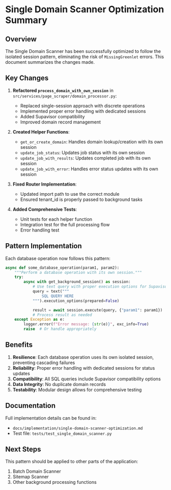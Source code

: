 # Single Domain Scanner Optimization Summary

## Overview

The Single Domain Scanner has been successfully optimized to follow the isolated session pattern, eliminating the risk of `MissingGreenlet` errors. This document summarizes the changes made.

## Key Changes

1. **Refactored `process_domain_with_own_session`** in `src/services/page_scraper/domain_processor.py`:

   - Replaced single-session approach with discrete operations
   - Implemented proper error handling with dedicated sessions
   - Added Supavisor compatibility
   - Improved domain record management

2. **Created Helper Functions**:

   - `get_or_create_domain`: Handles domain lookup/creation with its own session
   - `update_job_status`: Updates job status with its own session
   - `update_job_with_results`: Updates completed job with its own session
   - `update_job_with_error`: Handles error status updates with its own session

3. **Fixed Router Implementation**:

   - Updated import path to use the correct module
   - Ensured tenant_id is properly passed to background tasks

4. **Added Comprehensive Tests**:
   - Unit tests for each helper function
   - Integration test for the full processing flow
   - Error handling test

## Pattern Implementation

Each database operation now follows this pattern:

```python
async def some_database_operation(param1, param2):
    """Perform a database operation with its own session."""
    try:
        async with get_background_session() as session:
            # Use text query with proper execution options for Supavisor compatibility
            query = text("""
                SQL QUERY HERE
            """).execution_options(prepared=False)

            result = await session.execute(query, {"param1": param1})
            # Process result as needed
    except Exception as e:
        logger.error(f"Error message: {str(e)}", exc_info=True)
        raise  # Or handle appropriately
```

## Benefits

1. **Resilience**: Each database operation uses its own isolated session, preventing cascading failures
2. **Reliability**: Proper error handling with dedicated sessions for status updates
3. **Compatibility**: All SQL queries include Supavisor compatibility options
4. **Data Integrity**: No duplicate domain records
5. **Testability**: Modular design allows for comprehensive testing

## Documentation

Full implementation details can be found in:

- `docs/implementation/single-domain-scanner-optimization.md`
- Test file: `tests/test_single_domain_scanner.py`

## Next Steps

This pattern should be applied to other parts of the application:

1. Batch Domain Scanner
2. Sitemap Scanner
3. Other background processing functions
